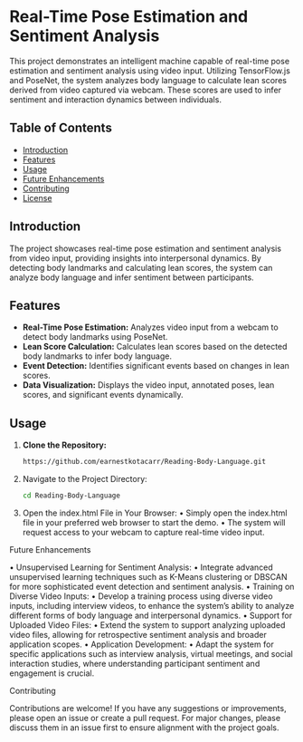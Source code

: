 # Real-Time Pose Estimation and Sentiment Analysis

This project demonstrates an intelligent machine capable of real-time pose estimation and sentiment analysis using video input. Utilizing TensorFlow.js and PoseNet, the system analyzes body language to calculate lean scores derived from video captured via webcam. These scores are used to infer sentiment and interaction dynamics between individuals.

## Table of Contents

- [Introduction](#introduction)
- [Features](#features)
- [Usage](#usage)
- [Future Enhancements](#future-enhancements)
- [Contributing](#contributing)
- [License](#license)

## Introduction

The project showcases real-time pose estimation and sentiment analysis from video input, providing insights into interpersonal dynamics. By detecting body landmarks and calculating lean scores, the system can analyze body language and infer sentiment between participants.

## Features

- **Real-Time Pose Estimation:** Analyzes video input from a webcam to detect body landmarks using PoseNet.
- **Lean Score Calculation:** Calculates lean scores based on the detected body landmarks to infer body language.
- **Event Detection:** Identifies significant events based on changes in lean scores.
- **Data Visualization:** Displays the video input, annotated poses, lean scores, and significant events dynamically.

## Usage

1. **Clone the Repository:**
   ```sh
   https://github.com/earnestkotacarr/Reading-Body-Language.git
   ```

2. Navigate to the Project Directory:
   ```sh
   cd Reading-Body-Language
   ```

 3. Open the index.html File in Your Browser:
 • Simply open the index.html file in your preferred web browser to start the demo.
 • The system will request access to your webcam to capture real-time video input.

Future Enhancements

 • Unsupervised Learning for Sentiment Analysis:
 • Integrate advanced unsupervised learning techniques such as K-Means clustering or DBSCAN for more sophisticated event detection and sentiment analysis.
 • Training on Diverse Video Inputs:
 • Develop a training process using diverse video inputs, including interview videos, to enhance the system’s ability to analyze different forms of body language and interpersonal dynamics.
 • Support for Uploaded Video Files:
 • Extend the system to support analyzing uploaded video files, allowing for retrospective sentiment analysis and broader application scopes.
 • Application Development:
 • Adapt the system for specific applications such as interview analysis, virtual meetings, and social interaction studies, where understanding participant sentiment and engagement is crucial.

Contributing

Contributions are welcome! If you have any suggestions or improvements, please open an issue or create a pull request. For major changes, please discuss them in an issue first to ensure alignment with the project goals.
